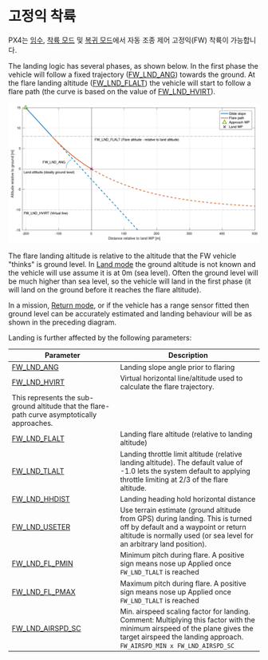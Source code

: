 # 고정익 착륙

PX4는 [임수](../flying/missions.md), [착륙 모드](../flight_modes/land.md) 및 [복귀 모드](../flight_modes/return.md)에서 자동 조종 제어 고정익(FW) 착륙이 가능합니다.

The landing logic has several phases, as shown below. In the first phase the vehicle will follow a fixed trajectory ([FW_LND_ANG](#FW_LND_ANG)) towards the ground. At the flare landing altitude ([FW_LND_FLALT](#FW_LND_FLALT)) the vehicle will start to follow a flare path (the curve is based on the value of [FW_LND_HVIRT](#FW_LND_HVIRT)).

![Fixed Wing - Landing Path](../../assets/flying/fw_landing_path.png)

The flare landing altitude is relative to the altitude that the FW vehicle "thinks" is ground level. In [Land mode](../flight_modes/land.md) the ground altitude is not known and the vehicle will use assume it is at 0m (sea level). Often the ground level will be much higher than sea level, so the vehicle will land in the first phase (it will land on the ground before it reaches the flare altitude).

In a mission, [Return mode](../flight_modes/return.md), or if the vehicle has a range sensor fitted then ground level can be accurately estimated and landing behaviour will be as shown in the preceding diagram.

Landing is further affected by the following parameters:

| Parameter                                                                                                 | Description                                                                                                                                                                                          |
| --------------------------------------------------------------------------------------------------------- | ---------------------------------------------------------------------------------------------------------------------------------------------------------------------------------------------------- |
| <span id="FW_LND_ANG"></span>[FW_LND_ANG](../advanced_config/parameter_reference.md#FW_LND_ANG)             | Landing slope angle prior to flaring                                                                                                                                                                 |
| <span id="FW_LND_HVIRT"></span>[FW_LND_HVIRT](../advanced_config/parameter_reference.md#FW_LND_HVIRT)         | Virtual horizontal line/altitude used to calculate the flare trajectory.  
This represents the sub-ground altitude that the flare-path curve asymptotically approaches.                              |
| <span id="FW_LND_FLALT"></span>[FW_LND_FLALT](../advanced_config/parameter_reference.md#FW_LND_FLALT)         | Landing flare altitude (relative to landing altitude)                                                                                                                                                |
| <span id="FW_LND_TLALT"></span>[FW_LND_TLALT](../advanced_config/parameter_reference.md#FW_LND_TLALT)         | Landing throttle limit altitude (relative landing altitude). The default value of -1.0 lets the system default to applying throttle limiting at 2/3 of the flare altitude.                           |
| <span id="FW_LND_HHDIST"></span>[FW_LND_HHDIST](../advanced_config/parameter_reference.md#FW_LND_HHDIST)       | Landing heading hold horizontal distance                                                                                                                                                             |
| <span id="FW_LND_USETER"></span>[FW_LND_USETER](../advanced_config/parameter_reference.md#FW_LND_USETER)       | Use terrain estimate (ground altitude from GPS) during landing. This is turned off by default and a waypoint or return altitude is normally used (or sea level for an arbitrary land position).      |
| <span id="FW_LND_FL_PMIN"></span>[FW_LND_FL_PMIN](../advanced_config/parameter_reference.md#FW_LND_FL_PMIN)     | Minimum pitch during flare. A positive sign means nose up Applied once `FW_LND_TLALT` is reached                                                                                                     |
| <span id="FW_LND_FL_PMAX"></span>[FW_LND_FL_PMAX](../advanced_config/parameter_reference.md#FW_LND_FL_PMAX)     | Maximum pitch during flare. A positive sign means nose up Applied once `FW_LND_TLALT` is reached                                                                                                     |
| <span id="FW_LND_AIRSPD_SC"></span>[FW_LND_AIRSPD_SC](../advanced_config/parameter_reference.md#FW_LND_AIRSPD_SC) | Min. airspeed scaling factor for landing. Comment: Multiplying this factor with the minimum airspeed of the plane gives the target airspeed the landing approach. `FW_AIRSPD_MIN x FW_LND_AIRSPD_SC` |
